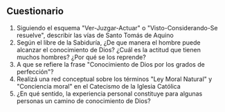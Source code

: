 ## Cuestionario

1. Siguiendo el esquema "Ver-Juzgar-Actuar" o "Visto-Considerando-Se resuelve", describir las vías de Santo Tomás de Aquino 
2. Según el libre de la Sabiduría, ¿De que manera el hombre puede alcanzar el conocimiento de Dios? ¿Cuál es la actitud que tienen muchos hombres? ¿Por qué se los reprende?
3. A que se refiere la frase "Conocimiento de Dios por los grados de perfección"?
4. Realizá una red conceptual sobre los términos "Ley Moral Natural" y "Conciencia moral" en el Catecismo de la Iglesia Católica
5. ¿En qué sentido, la experiencia personal constituye para algunas personas un camino de conocimiento de Dios?